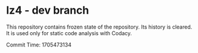 # lz4 - dev branch

This repository contains frozen state of the repository.
Its history is cleared. It is used only for static code
analysis with Codacy.

Commit Time: 1705473134
